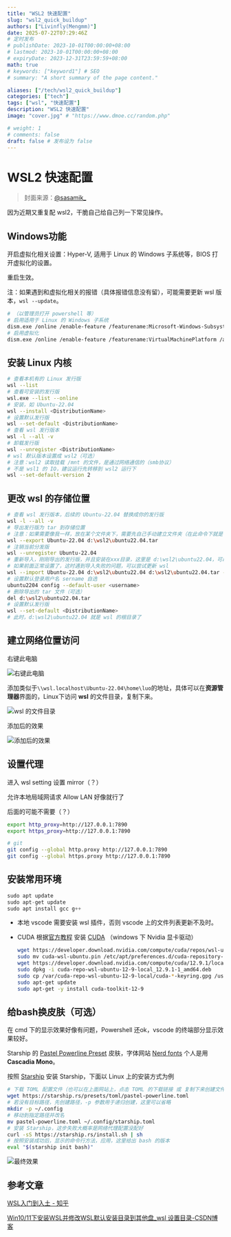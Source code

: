 ```yaml
---
title: "WSL2 快速配置"
slug: "wsl2_quick_buildup"
authors: ["Livinfly(Mengmm)"]
date: 2025-07-22T07:29:46Z
# 定时发布
# publishDate: 2023-10-01T00:00:00+08:00
# lastmod: 2023-10-01T00:00:00+08:00
# expiryDate: 2023-12-31T23:59:59+08:00
math: true
# keywords: ["keyword1"] # SEO
# summary: "A short summary of the page content."

aliases: ["/tech/wsl2_quick_buildup"]
categories: ["tech"]
tags: ["wsl", "快速配置"]
description: "WSL2 快速配置"
image: "cover.jpg" # "https://www.dmoe.cc/random.php"

# weight: 1
# comments: false
draft: false # 发布设为 false
---
```


# WSL2 快速配置

>   封面来源：[@sasamik_](https://x.com/sasamik_/status/1947222609059606971)

因为近期又重复配 wsl2，干脆自己给自己列一下常见操作。

## Windows功能

开启虚拟化相关设置：Hyper-V, 适用于 Linux 的 Windows 子系统等，BIOS 打开虚拟化的设置。

重启生效。

注：如果遇到和虚拟化相关的报错（具体报错信息没有留），可能需要更新 wsl 版本，`wsl --update`。

```bash
# （以管理员打开 powershell 等）
# 启用适用于 Linux 的 Windows 子系统
dism.exe /online /enable-feature /featurename:Microsoft-Windows-Subsystem-Linux /all /norestart
# 启用虚拟化
dism.exe /online /enable-feature /featurename:VirtualMachinePlatform /all /norestart
```

## 安装 Linux 内核

```bash
# 查看本机有的 Linux 发行版
wsl --list
# 查看可安装的发行版
wsl.exe --list --online
# 安装，如 Ubuntu-22.04
wsl --install <DistributionName>
# 设置默认发行版
wsl --set-default <DistributionName>
# 查看 wsl 发行版本
wsl -l --all -v
# 卸载发行版
wsl --unregister <DistributionName>
# wsl 默认版本设置成 wsl2（可选）
# 注意：wsl2 读取挂载 /mnt 的文件，是通过网络通信的（smb协议）
# 不是 wsl1 的 IO，建议运行先转移到 wsl2 运行下
wsl --set-default-version 2
```

## 更改 wsl 的存储位置

```bash
# 查看 wsl 发行版本，后续的 Ubuntu-22.04 替换成你的发行版
wsl -l --all -v
# 导出发行版为 tar 到存储位置
# 注意：如果需要像我一样，放在某个文件夹下，需要先自己手动建立文件夹（在此命令下就是 wsl2 文件夹）
wsl --export Ubuntu-22.04 d:\wsl2\ubuntu22.04.tar
# 注销当前分发版
wsl --unregister Ubuntu-22.04
# 重新导入，刚刚导出的发行版，并且安装在xxx目录，这里是 d:\wsl2\ubuntu22.04，可以更改
# 如果前面正常设置了，这时遇到导入失败的问题，可以尝试更新 wsl
wsl --import Ubuntu-22.04 d:\wsl2\ubuntu22.04 d:\wsl2\ubuntu22.04.tar --version 2
# 设置默认登录用户名 sername 自选
ubuntu2204 config --default-user <username>
# 删除导出的 tar 文件（可选）
del d:\wsl2\ubuntu22.04.tar
# 设置默认发行版
wsl --set-default <DistributionName>
# 此时，d:\wsl2\ubuntu22.04 就是 wsl 的根目录了
```

## 建立网络位置访问

右键此电脑

![右键此电脑](wsl.assets/image-20250722143026619.png)

添加类似于`\\wsl.localhost\Ubuntu-22.04\home\luo`的地址，具体可以在**资源管理器**界面的，Linux下访问 **wsl** 的文件目录，复制下来。

![wsl 的文件目录](wsl.assets/image-20250722143248402.png)

添加后的效果

![添加后的效果](wsl.assets/image-20250722143342198.png)

## 设置代理

进入 wsl setting 设置 mirror（？）

允许本地局域网请求 Allow LAN 好像就行了

后面的可能不需要（？）

```bash
export http_proxy=http://127.0.0.1:7890
export https_proxy=http://127.0.0.1:7890

# git
git config --global http.proxy http://127.0.0.1:7890
git config --global https.proxy http://127.0.0.1:7890
```

## 安装常用环境

```cpp
sudo apt update
sudo apt-get update
sudo apt install gcc g++
```

-   本地 vscode 需要安装 wsl 插件，否则 vscode 上的文件列表更新不及时。

-   CUDA 根据[官方教程](https://docs.nvidia.com/cuda/wsl-user-guide/index.html) 安装 [CUDA](https://developer.nvidia.com/cuda-downloads?target_os=Linux&target_arch=x86_64&Distribution=WSL-Ubuntu&target_version=2.0&target_type=deb_local) （windows 下 Nvidia 显卡驱动）

    ```bash
    wget https://developer.download.nvidia.com/compute/cuda/repos/wsl-ubuntu/x86_64/cuda-wsl-ubuntu.pin
    sudo mv cuda-wsl-ubuntu.pin /etc/apt/preferences.d/cuda-repository-pin-600
    wget https://developer.download.nvidia.com/compute/cuda/12.9.1/local_installers/cuda-repo-wsl-ubuntu-12-9-local_12.9.1-1_amd64.deb
    sudo dpkg -i cuda-repo-wsl-ubuntu-12-9-local_12.9.1-1_amd64.deb
    sudo cp /var/cuda-repo-wsl-ubuntu-12-9-local/cuda-*-keyring.gpg /usr/share/keyrings/
    sudo apt-get update
    sudo apt-get -y install cuda-toolkit-12-9
    ```

## 给bash换皮肤（可选）

在 cmd 下的显示效果好像有问题，Powershell 还ok，vscode 的终端部分显示效果较好。

Starship 的 [Pastel Powerline Preset](https://starship.rs/zh-CN/presets/pastel-powerline) 皮肤，字体网站 [Nerd fonts](https://www.nerdfonts.com/font-downloads) 个人是用 **Cascadia Mono**。

按照 [Starship](https://starship.rs/zh-CN/guide/) 安装 Starship，下面以 Linux 上的安装方式为例

```bash
# 下载 TOML 配置文件（也可以在上面网站上，点击 TOML 的下载链接 或 复制下来创建文件）
wget https://starship.rs/presets/toml/pastel-powerline.toml
# 若没有目标路径，先创建路径，-p 参数用于递归创建，这里可以省略
mkdir -p ~/.config
# 移动到指定路径并改名
mv pastel-powerline.toml ~/.config/starship.toml
# 安装 Starship，这步失败大概率是网络代理配置没配好
curl -sS https://starship.rs/install.sh | sh
# 按照安装成功后，显示的命令行方法，应用，这里给出 bash 的版本
eval "$(starship init bash)"
```

![最终效果](wsl.assets/image-20250724180332428.png)

## 参考文章

[WSL入门到入土 - 知乎](https://zhuanlan.zhihu.com/p/682583573)

[Win10/11下安装WSL并修改WSL默认安装目录到其他盘_wsl 设置目录-CSDN博客](https://blog.csdn.net/farer_yyh/article/details/133934904)
